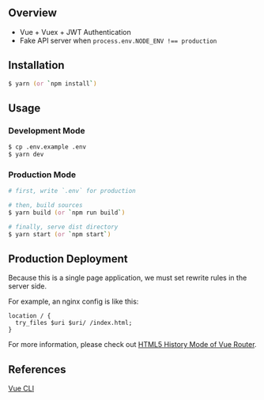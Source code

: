 ## Overview

- Vue + Vuex + JWT Authentication
- Fake API server when `process.env.NODE_ENV !== production`

## Installation

```zsh
$ yarn (or `npm install`)
```

## Usage

### Development Mode

```zsh
$ cp .env.example .env
$ yarn dev
```

### Production Mode

```zsh
# first, write `.env` for production

# then, build sources
$ yarn build (or `npm run build`)

# finally, serve dist directory
$ yarn start (or `npm start`)
```

## Production Deployment

Because this is a single page application, we must set rewrite rules in the server side.

For example, an nginx config is like this:

```
location / {
  try_files $uri $uri/ /index.html;
}
```

For more information, please check out [HTML5 History Mode of Vue Router](https://router.vuejs.org/guide/essentials/history-mode.html).

## References

[Vue CLI](https://cli.vuejs.org)
